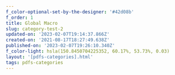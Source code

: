 ```yaml
---
f_color-optional-set-by-the-designer: '#42d08b'
f_order: 1
title: Global Macro
slug: category-test-2
updated-on: '2023-02-07T19:14:37.866Z'
created-on: '2021-08-17T18:27:49.638Z'
published-on: '2023-02-07T19:26:10.340Z'
f_color-light: hsla(150.8450704225352, 60.17%, 53.73%, 0.03)
layout: '[pdfs-categories].html'
tags: pdfs-categories
---
```



